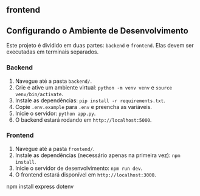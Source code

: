 ## frontend


## Configurando o Ambiente de Desenvolvimento

Este projeto é dividido em duas partes: `backend` e `frontend`. Elas devem ser executadas em terminais separados.

### Backend

1. Navegue até a pasta `backend/`.
2. Crie e ative um ambiente virtual: `python -m venv venv` e `source venv/bin/activate`.
3. Instale as dependências: `pip install -r requirements.txt`.
4. Copie `.env.example` para `.env` e preencha as variáveis.
5. Inicie o servidor: `python app.py`.
6. O backend estará rodando em `http://localhost:5000`.

### Frontend

1. Navegue até a pasta `frontend/`.
2. Instale as dependências (necessário apenas na primeira vez): `npm install`.
3. Inicie o servidor de desenvolvimento: `npm run dev`.
4. O frontend estará disponível em `http://localhost:3000`.


npm install express dotenv